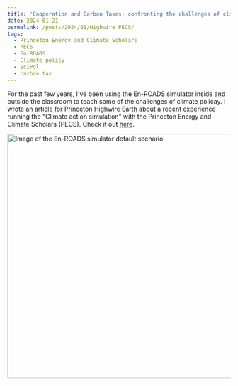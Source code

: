 ```yaml
---
title: 'Cooperation and Carbon Taxes: confronting the challenges of climate policy with the En-ROADS Climate Solutions Simulator and Princeton’s Energy and Climate Scholars'
date: 2024-01-21
permalink: /posts/2024/01/Highwire PECS/
tags:
  - Princeton Energy and Climate Scholars
  - PECS
  - En-ROADS
  - Climate policy
  - SciPol
  - carbon tax
---
```


For the past few years, I've been using the En-ROADS simulator inside and outside the classroom to teach some of the challenges of climate policay.
I wrote an article for  Princeton Highwire Earth about a recent experience running the "Climate action simulation" 
with the Princeton Energy and Climate Scholars (PECS). Check it out
<a href="https://highwire.princeton.edu/2024/01/21/cooperation-and-carbon-taxes-confronting-the-challenges-of-climate-policy-with-the-en-roads-climate-solutions-simulator-and-princetons-energy-and-climate-scholars/">here</a>. 


<p align="left">
  <img src="https://i0.wp.com/highwire.princeton.edu/wp-content/uploads/sites/340/2024/01/Screen-Shot-2024-01-21-at-4.37.49-PM.png?ssl=1" width="550" title="Image of the En-ROADS simulator default scenario" >
</p> 
